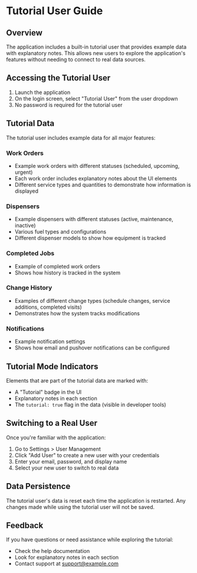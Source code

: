 # Tutorial User Guide

## Overview

The application includes a built-in tutorial user that provides example data with explanatory notes. This allows new users to explore the application's features without needing to connect to real data sources.

## Accessing the Tutorial User

1. Launch the application
2. On the login screen, select "Tutorial User" from the user dropdown
3. No password is required for the tutorial user

## Tutorial Data

The tutorial user includes example data for all major features:

### Work Orders
- Example work orders with different statuses (scheduled, upcoming, urgent)
- Each work order includes explanatory notes about the UI elements
- Different service types and quantities to demonstrate how information is displayed

### Dispensers
- Example dispensers with different statuses (active, maintenance, inactive)
- Various fuel types and configurations
- Different dispenser models to show how equipment is tracked

### Completed Jobs
- Example of completed work orders
- Shows how history is tracked in the system

### Change History
- Examples of different change types (schedule changes, service additions, completed visits)
- Demonstrates how the system tracks modifications

### Notifications
- Example notification settings
- Shows how email and pushover notifications can be configured

## Tutorial Mode Indicators

Elements that are part of the tutorial data are marked with:

- A "Tutorial" badge in the UI
- Explanatory notes in each section
- The `tutorial: true` flag in the data (visible in developer tools)

## Switching to a Real User

Once you're familiar with the application:

1. Go to Settings > User Management
2. Click "Add User" to create a new user with your credentials
3. Enter your email, password, and display name
4. Select your new user to switch to real data

## Data Persistence

The tutorial user's data is reset each time the application is restarted. Any changes made while using the tutorial user will not be saved.

## Feedback

If you have questions or need assistance while exploring the tutorial:

- Check the help documentation
- Look for explanatory notes in each section
- Contact support at support@example.com 